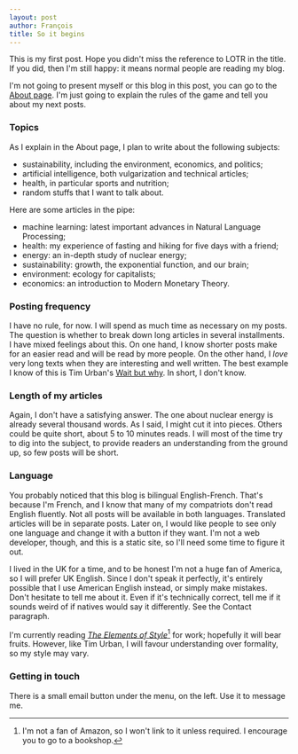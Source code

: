 ```yaml
---
layout: post
author: François
title: So it begins
---
```


This is my first post. Hope you didn't miss the reference to LOTR in the title. If you did, then I'm still happy: it means normal people are reading my blog.

I'm not going to present myself or this blog in this post, you can go to the [About page](/about/).
I'm just going to explain the rules of the game and tell you about my next posts.

### Topics
As I explain in the About page, I plan to write about the following subjects:
- sustainability, including the environment, economics, and politics;
- artificial intelligence, both vulgarization and technical articles;
- health, in particular sports and nutrition;
- random stuffs that I want to talk about.

Here are some articles in the pipe:
- machine learning: latest important advances in Natural Language Processing;
- health: my experience of fasting and hiking for five days with a friend;
- energy: an in-depth study of nuclear energy;
- sustainability: growth, the exponential function, and our brain;
- environment: ecology for capitalists;
- economics: an introduction to Modern Monetary Theory.

### Posting frequency
I have no rule, for now. I will spend as much time as necessary on my posts. The question is whether to break down long articles in several installments.
I have mixed feelings about this. On one hand, I know shorter posts make for an easier read and will be read by more people.
On the other hand, I *love* very long texts when they are interesting and well written. The best example I know of this is Tim Urban's [Wait but why](https://waitbutwhy.com/).
In short, I don't know.

### Length of my articles
Again, I don't have a satisfying answer. The one about nuclear energy is already several thousand words. As I said, I might cut it into pieces.
Others could be quite short, about 5 to 10 minutes reads.
I will most of the time try to dig into the subject, to provide readers an understanding from the ground up, so few posts will be short.

### Language
You probably noticed that this blog is bilingual English-French. That's because I'm French, and I know that many of my compatriots don't read English fluently.
Not all posts will be available in both languages. Translated articles will be in separate posts. Later on, I would like people to see only one language and change it with a button if they want.
I'm not a web developer, though, and this is a static site, so I'll need some time to figure it out.

I lived in the UK for a time, and to be honest I'm not a huge fan of America, so I will prefer UK English. Since I don't speak it perfectly, it's entirely possible that I use American English instead, or simply make mistakes. Don't hesitate to tell me about it. Even if it's technically correct, tell me if it sounds weird of if natives would say it differently. See the Contact paragraph.

I'm currently reading [*The Elements of Style*](https://en.wikipedia.org/wiki/The_Elements_of_Style)[^1] for work; hopefully it will bear fruits. However, like Tim Urban, I will favour understanding over formality, so my style may vary.

[^1]: I'm not a fan of Amazon, so I won't link to it unless required. I encourage you to go to a bookshop.

### Getting in touch
There is a small email button under the menu, on the left. Use it to message me.